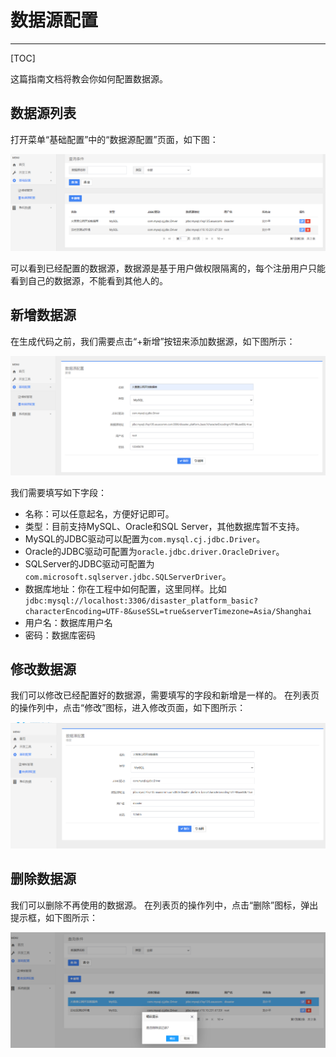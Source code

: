 # 数据源配置
---

[TOC]

这篇指南文档将教会你如何配置数据源。

## 数据源列表

打开菜单“基础配置”中的“数据源配置”页面，如下图：

![数据源列表](../img/dataSource.png)

可以看到已经配置的数据源，数据源是基于用户做权限隔离的，每个注册用户只能看到自己的数据源，不能看到其他人的。

## 新增数据源

在生成代码之前，我们需要点击“+新增”按钮来添加数据源，如下图所示：

![新增数据源](../img/dataSourceAdd.png)

我们需要填写如下字段：

* 名称：可以任意起名，方便好记即可。
* 类型：目前支持MySQL、Oracle和SQL Server，其他数据库暂不支持。
* MySQL的JDBC驱动可以配置为`com.mysql.cj.jdbc.Driver`。
* Oracle的JDBC驱动可配置为`oracle.jdbc.driver.OracleDriver`。
* SQLServer的JDBC驱动可配置为`com.microsoft.sqlserver.jdbc.SQLServerDriver`。
* 数据库地址：你在工程中如何配置，这里同样。比如`jdbc:mysql://localhost:3306/disaster_platform_basic?characterEncoding=UTF-8&useSSL=true&serverTimezone=Asia/Shanghai`
* 用户名：数据库用户名
* 密码：数据库密码

## 修改数据源

我们可以修改已经配置好的数据源，需要填写的字段和新增是一样的。
在列表页的操作列中，点击“修改”图标，进入修改页面，如下图所示：

![修改数据源](../img/dataSourceEdit.png)

## 删除数据源

我们可以删除不再使用的数据源。
在列表页的操作列中，点击“删除”图标，弹出提示框，如下图所示：

![修改数据源](../img/dataSourceRemove.png)